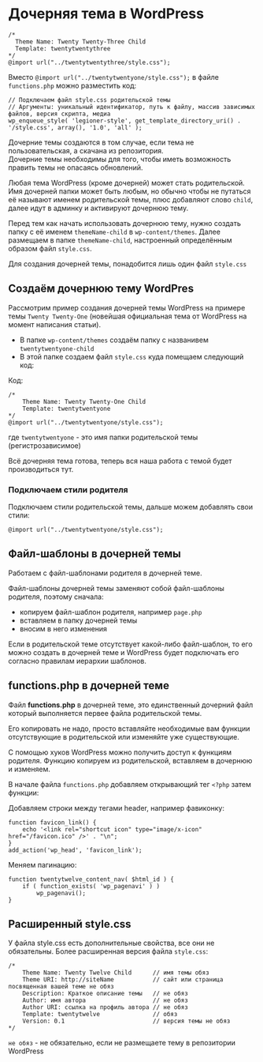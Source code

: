 # Дочерняя тема в WordPress

    /*
      Theme Name: Twenty Twenty-Three Child
      Template: twentytwentythree
    */
    @import url("../twentytwentythree/style.css");

Вместо `@import url("../twentytwentyone/style.css");` в файле `functions.php` можно разместить код:

    // Подключаем файл style.css родительской темы
    // Аргументы: уникальный идентификатор, путь к файлу, массив зависимых файлов, версия скрипта, медиа
    wp_enqueue_style( 'legioner-style', get_template_directory_uri() . '/style.css', array(), '1.0', 'all' );

Дочерние темы создаются в том случае, если тема не пользовательская, а скачана из репозитория.  
Дочерние темы необходимы для того, чтобы иметь возможность править темы не опасаясь обновлений.

Любая тема WordPress (кроме дочерней) может стать родительской. Имя дочерней папки может быть любым, но обычно чтобы не путаться её называют именем родительской темы, плюс добавляют слово `child`, далее идут в админку и активируют дочернюю тему.

Перед тем как начать использовать дочернюю тему, нужно создать папку с её именем `themeName-child` в `wp-content/themes`. Далее размещаем в папке `themeName-child`, настроенный определённым образом файл `style.css`.

Для создания дочерней темы, понадобится лишь один файл `style.css`

## Создаём дочернюю тему WordPres
Рассмотрим пример создания дочерней темы WordPress на примере темы `Twenty Twenty-One` (новейшая официальная тема от WordPress на момент написания статьи).

* В папке `wp-content/themes` создаём папку с названивем `twentytwentyone-child`
* В этой папке создаем файл `style.css` куда помещаем следующий код:

Код:

    /*
        Theme Name: Twenty Twenty-One Child
        Template: twentytwentyone
    */
    @import url("../twentytwentyone/style.css");

где `twentytwentyone` - это имя папки родительской темы (регистрозависимое)

Всё дочерняя тема готова, теперь вся наша работа с темой будет производиться тут.

### Подключаем стили родителя
Подключаем стили родительской темы, дальше можем добавлять свои стили:

    @import url("../twentytwentyone/style.css");

## Файл-шаблоны в дочерней темы
Работаем с файл-шаблонами родителя в дочерней теме.

Файл-шаблоны дочерней темы заменяют собой файл-шаблоны родителя, поэтому сначала:

* копируем файл-шаблон родителя, например `page.php` 
* вставляем в папку дочерней темы
* вносим в него изменения

Если в родительской теме отсутствует какой-либо файл-шаблон, то его можно создать в дочерней теме и WordPress будет подключать его согласно правилам иерархии шаблонов.

## functions.php в дочерней теме
Файл **functions.php** в дочерней теме, это единственный дочерний файл который выполняется первее файла родительской темы. 

Его копировать не надо, просто вставляйте необходимые вам функции отсутствующие в родительской или изменяйте уже существующие.

С помощью хуков WordPress можно получить доступ к функциям родителя. Функцию копируем из родительской, вставляем в дочернюю и изменяем.

В начале файла `functions.php` добавляем открывающий тег `<?php` затем функции:

Добавляем строки между тегами header, например фавиконку:

    function favicon_link() {
        echo '<link rel="shortcut icon" type="image/x-icon" href="/favicon.ico" />' . "\n";
    }
    add_action('wp_head', 'favicon_link');

Меняем пагинацию:

    function twentytwelve_content_nav( $html_id ) {
        if ( function_exists( 'wp_pagenavi' ) )
            wp_pagenavi();
    }

## Расширенный style.css
У файла style.css есть дополнительные свойства, все они не обязательны. Более расширенная версия файла `style.css`:

    /*
        Theme Name: Twenty Twelve Child      // имя темы обяз
        Theme URI: http://siteName           // сайт или страница посвященная вашей теме не обяз
        Description: Краткое описание темы   // не обяз
        Author: имя автора                   // не обяз
        Author URI: ссылка на профиль автора // не обяз
        Template: twentytwelve               // обяз
        Version: 0.1                         // версия темы не обяз
    */

`не обяз` - не обязательно, если не размещаете тему в репозитории WordPress
